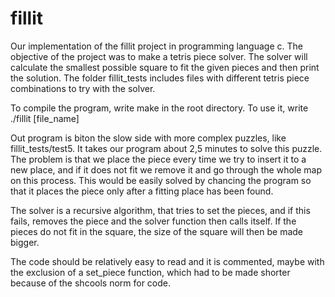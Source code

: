 # fillit

Our implementation of the fillit project in programming language c. The objective of the project was to make a tetris piece
solver. The solver will calculate the smallest possible square to fit the given pieces and then print the solution. The folder
fillit_tests includes files with different tetris piece combinations to try with the solver.

To compile the program, write make in the root directory. To use it, write ./fillit [file_name]

Out program is biton the slow side with more complex puzzles, like fillit_tests/test5. It takes our program about 2,5 minutes
to solve this puzzle. The problem is that we place the piece every time we try to insert it to a new place, and if it does
not fit we remove it and go through the whole map on this process. This would be easily solved by chancing the program so that
it places the piece only after a fitting place has been found.

The solver is a recursive algorithm, that tries to set the pieces, and if this fails, removes the piece and the solver
function then calls itself. If the pieces do not fit in the square, the size of the square will then be made bigger.

The code should be relatively easy to read and it is commented, maybe with the exclusion of a set_piece function, which had to
be made shorter because of the shcools norm for code.
